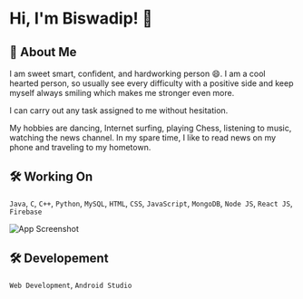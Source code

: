 # Hi, I'm Biswadip! 👋

## 🚀 About Me
I am sweet smart, confident, and hardworking person 😄. I am a cool hearted person, so usually see every difficulty with a positive side and keep myself always smiling which makes me stronger even more.

I can carry out any task assigned to me without hesitation.

My hobbies are dancing, Internet surfing, playing Chess, listening to music, watching the news channel. In my spare time, I like to read news on my phone and traveling to my hometown.


## 🛠 Working On

`Java`, `C`, `C++`, `Python`, `MySQL`, `HTML`, `CSS`, `JavaScript`, `MongoDB`, `Node JS`, `React JS`, `Firebase`

![App Screenshot](https://cdn.dribbble.com/users/2401141/screenshots/5487982/developers-gif-showcase.gif)


##

## 🛠 Developement

`Web Development`, `Android Studio`

